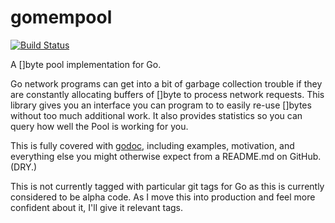 # gomempool

[![Build Status](https://travis-ci.org/thejerf/gomempool.png?branch=master)](https://travis-ci.org/thejerf/gomempool)

A []byte pool implementation for Go.

Go network programs can get into a bit of garbage collection trouble if
they are constantly allocating buffers of []byte to process network
requests. This library gives you an interface you can program to to
easily re-use []bytes without too much additional work. It also
provides statistics so you can query how well the Pool is working for you.

This is fully covered with [godoc](http://godoc.org/github.com/thejerf/gomempool),
including examples, motivation, and everything else you might otherwise
expect from a README.md on GitHub. (DRY.)

This is not currently tagged with particular git tags for Go as this is
currently considered to be alpha code. As I move this into production and
feel more confident about it, I'll give it relevant tags.
